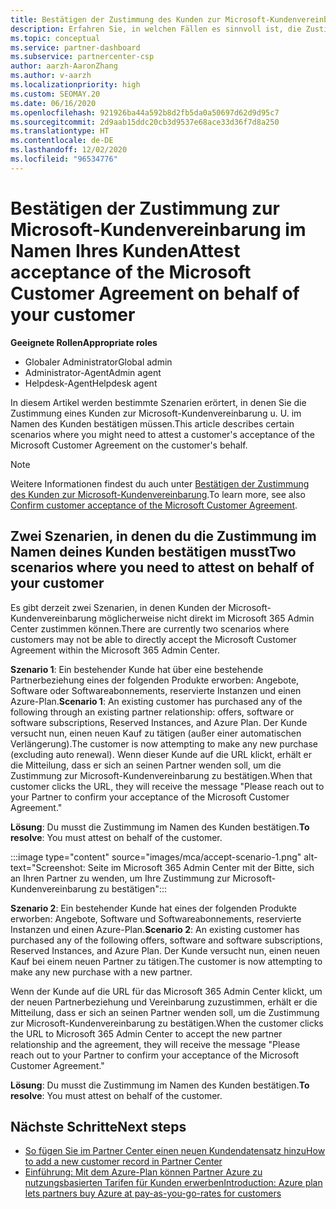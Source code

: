 ```yaml
---
title: Bestätigen der Zustimmung des Kunden zur Microsoft-Kundenvereinbarung
description: Erfahren Sie, in welchen Fällen es sinnvoll ist, die Zustimmung zur Microsoft-Kundenvereinbarung im Namen Ihres Kunden zu bestätigen.
ms.topic: conceptual
ms.service: partner-dashboard
ms.subservice: partnercenter-csp
author: aarzh-AaronZhang
ms.author: v-aarzh
ms.localizationpriority: high
ms.custom: SEOMAY.20
ms.date: 06/16/2020
ms.openlocfilehash: 921926ba44a592b8d2fb5da0a50697d62d9d95c7
ms.sourcegitcommit: 2d9aab15ddc20cb3d9537e68ace33d36f7d8a250
ms.translationtype: HT
ms.contentlocale: de-DE
ms.lasthandoff: 12/02/2020
ms.locfileid: "96534776"
---
```

# <a name="attest-acceptance-of-the-microsoft-customer-agreement-on-behalf-of-your-customer"></a><span data-ttu-id="524e6-103">Bestätigen der Zustimmung zur Microsoft-Kundenvereinbarung im Namen Ihres Kunden</span><span class="sxs-lookup"><span data-stu-id="524e6-103">Attest acceptance of the Microsoft Customer Agreement on behalf of your customer</span></span>


<span data-ttu-id="524e6-104">**Geeignete Rollen**</span><span class="sxs-lookup"><span data-stu-id="524e6-104">**Appropriate roles**</span></span>

- <span data-ttu-id="524e6-105">Globaler Administrator</span><span class="sxs-lookup"><span data-stu-id="524e6-105">Global admin</span></span>
- <span data-ttu-id="524e6-106">Administrator-Agent</span><span class="sxs-lookup"><span data-stu-id="524e6-106">Admin agent</span></span>
- <span data-ttu-id="524e6-107">Helpdesk-Agent</span><span class="sxs-lookup"><span data-stu-id="524e6-107">Helpdesk agent</span></span>

<span data-ttu-id="524e6-108">In diesem Artikel werden bestimmte Szenarien erörtert, in denen Sie die Zustimmung eines Kunden zur Microsoft-Kundenvereinbarung u. U. im Namen des Kunden bestätigen müssen.</span><span class="sxs-lookup"><span data-stu-id="524e6-108">This article describes certain scenarios where you might need to attest a customer's acceptance of the Microsoft Customer Agreement on the customer's behalf.</span></span>

>[!NOTE]
><span data-ttu-id="524e6-109">Weitere Informationen findest du auch unter [Bestätigen der Zustimmung des Kunden zur Microsoft-Kundenvereinbarung](confirm-customer-agreement.md).</span><span class="sxs-lookup"><span data-stu-id="524e6-109">To learn more, see also [Confirm customer acceptance of the Microsoft Customer Agreement](confirm-customer-agreement.md).</span></span>

## <a name="two-scenarios-where-you-need-to-attest-on-behalf-of-your-customer"></a><span data-ttu-id="524e6-110">Zwei Szenarien, in denen du die Zustimmung im Namen deines Kunden bestätigen musst</span><span class="sxs-lookup"><span data-stu-id="524e6-110">Two scenarios where you need to attest on behalf of your customer</span></span>

<span data-ttu-id="524e6-111">Es gibt derzeit zwei Szenarien, in denen Kunden der Microsoft-Kundenvereinbarung möglicherweise nicht direkt im Microsoft 365 Admin Center zustimmen können.</span><span class="sxs-lookup"><span data-stu-id="524e6-111">There are currently two scenarios where customers may not be able to directly accept the Microsoft Customer Agreement within the Microsoft 365 Admin Center.</span></span>

<span data-ttu-id="524e6-112">**Szenario 1**: Ein bestehender Kunde hat über eine bestehende Partnerbeziehung eines der folgenden Produkte erworben: Angebote, Software oder Softwareabonnements, reservierte Instanzen und einen Azure-Plan.</span><span class="sxs-lookup"><span data-stu-id="524e6-112">**Scenario 1**: An existing customer has purchased any of the following through an existing partner relationship: offers, software or software subscriptions, Reserved Instances, and Azure Plan.</span></span> <span data-ttu-id="524e6-113">Der Kunde versucht nun, einen neuen Kauf zu tätigen (außer einer automatischen Verlängerung).</span><span class="sxs-lookup"><span data-stu-id="524e6-113">The customer is now attempting to make any new purchase (excluding auto renewal).</span></span> <span data-ttu-id="524e6-114">Wenn dieser Kunde auf die URL klickt, erhält er die Mitteilung, dass er sich an seinen Partner wenden soll, um die Zustimmung zur Microsoft-Kundenvereinbarung zu bestätigen.</span><span class="sxs-lookup"><span data-stu-id="524e6-114">When that customer clicks the URL, they will receive the message "Please reach out to your Partner to confirm your acceptance of the Microsoft Customer Agreement."</span></span>  

<span data-ttu-id="524e6-115">**Lösung**: Du musst die Zustimmung im Namen des Kunden bestätigen.</span><span class="sxs-lookup"><span data-stu-id="524e6-115">**To resolve**: You must attest on behalf of the customer.</span></span>

:::image type="content" source="images/mca/accept-scenario-1.png" alt-text="Screenshot: Seite im Microsoft 365 Admin Center mit der Bitte, sich an Ihren Partner zu wenden, um Ihre Zustimmung zur Microsoft-Kundenvereinbarung zu bestätigen":::

<span data-ttu-id="524e6-117">**Szenario 2**: Ein bestehender Kunde hat eines der folgenden Produkte erworben: Angebote, Software und Softwareabonnements, reservierte Instanzen und einen Azure-Plan.</span><span class="sxs-lookup"><span data-stu-id="524e6-117">**Scenario 2**: An existing customer has purchased any of the following offers, software and software subscriptions, Reserved Instances, and Azure Plan.</span></span> <span data-ttu-id="524e6-118">Der Kunde versucht nun, einen neuen Kauf bei einem neuen Partner zu tätigen.</span><span class="sxs-lookup"><span data-stu-id="524e6-118">The customer is now attempting to make any new purchase with a new partner.</span></span>

<span data-ttu-id="524e6-119">Wenn der Kunde auf die URL für das Microsoft 365 Admin Center klickt, um der neuen Partnerbeziehung und Vereinbarung zuzustimmen, erhält er die Mitteilung, dass er sich an seinen Partner wenden soll, um die Zustimmung zur Microsoft-Kundenvereinbarung zu bestätigen.</span><span class="sxs-lookup"><span data-stu-id="524e6-119">When the customer clicks the URL to Microsoft 365 Admin Center to accept the new partner relationship and the agreement, they will receive the message "Please reach out to your Partner to confirm your acceptance of the Microsoft Customer Agreement."</span></span>  

<span data-ttu-id="524e6-120">**Lösung**: Du musst die Zustimmung im Namen des Kunden bestätigen.</span><span class="sxs-lookup"><span data-stu-id="524e6-120">**To resolve**: You must attest on behalf of the customer.</span></span>  

## <a name="next-steps"></a><span data-ttu-id="524e6-121">Nächste Schritte</span><span class="sxs-lookup"><span data-stu-id="524e6-121">Next steps</span></span>

- [<span data-ttu-id="524e6-122">So fügen Sie im Partner Center einen neuen Kundendatensatz hinzu</span><span class="sxs-lookup"><span data-stu-id="524e6-122">How to add a new customer record in Partner Center</span></span>](add-a-new-customer.md)
- [<span data-ttu-id="524e6-123">Einführung: Mit dem Azure-Plan können Partner Azure zu nutzungsbasierten Tarifen für Kunden erwerben</span><span class="sxs-lookup"><span data-stu-id="524e6-123">Introduction: Azure plan lets partners buy Azure at pay-as-you-go-rates for customers</span></span>](azure-plan-lp.md)
